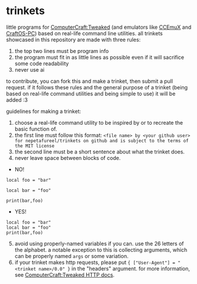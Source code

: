 # trinkets
little programs for [ComputerCraft:Tweaked](https://computercraft.cc/) (and emulators like [CCEmuX](https://emux.cc/) and [CraftOS-PC](https://www.craftos-pc.cc/)) based on real-life command line utilities. all trinkets showcased in this repository are made with three rules:

1. the top two lines must be program info
2. the program must fit in as little lines as possible even if it will sacrifice some code readability
3. never use ai

to contribute, you can fork this and make a trinket, then submit a pull request. if it follows these rules and the general purpose of a trinket (being based on real-life command utilities and being simple to use) it will be added :3

guidelines for making a trinket:

1. choose a real-life command utility to be inspired by or to recreate the basic function of.
2. the first line must follow this format: `<file name> by <your github user> for nepetafureel/trinkets on github and is subject to the terms of the MIT license`
3. the second line must be a short sentence about what the trinket does.
4. never leave space between blocks of code.
- NO!
```
local foo = "bar"

local bar = "foo"

print(bar,foo)
```
- YES!
```
local foo = "bar"
local bar = "foo"
print(bar,foo)
```
5. avoid using properly-named variables if you can. use the 26 letters of the alphabet. a notable exception to this is collecting arguments, which can be properly named `args` or some variation.
6. if your trinket makes http requests, please put `{ ["User-Agent"] = "<trinket name>/0.0" }` in the "headers" argument. for more information, see [ComputerCraft:Tweaked HTTP docs](https://tweaked.cc/module/http.html).
